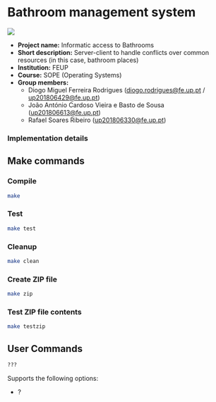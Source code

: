 # Bathroom management system

<p align="left">
  <img src="https://github.com/dmfrodrigues/feup-sope-proj2/workflows/test/badge.svg">
</p>

- **Project name:** Informatic access to Bathrooms
- **Short description:** Server-client to handle conflicts over common resources (in this case, bathroom places)
- **Institution:** FEUP
- **Course:** SOPE (Operating Systems)
- **Group members:**
    - Diogo Miguel Ferreira Rodrigues (diogo.rodrigues@fe.up.pt / up201806429@fe.up.pt)
    - João António Cardoso Vieira e Basto de Sousa (up201806613@fe.up.pt)
    - Rafael Soares Ribeiro (up201806330@fe.up.pt)

### Implementation details

## Make commands
### Compile

```sh
make
```

### Test

```sh
make test
```

### Cleanup

```sh
make clean
```

### Create ZIP file

```sh
make zip
```

### Test ZIP file contents

```sh
make testzip
```

## User Commands

```sh
???
```

Supports the following options:
- ?
